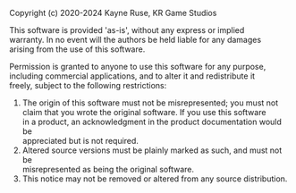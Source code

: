 Copyright (c) 2020-2024 Kayne Ruse, KR Game Studios  

This software is provided 'as-is', without any express or implied  
warranty. In no event will the authors be held liable for any damages  
arising from the use of this software.  

Permission is granted to anyone to use this software for any purpose,  
including commercial applications, and to alter it and redistribute it  
freely, subject to the following restrictions:  

1. The origin of this software must not be misrepresented; you must not  
   claim that you wrote the original software. If you use this software  
   in a product, an acknowledgment in the product documentation would be  
   appreciated but is not required.  
2. Altered source versions must be plainly marked as such, and must not be  
   misrepresented as being the original software.  
3. This notice may not be removed or altered from any source distribution.  
